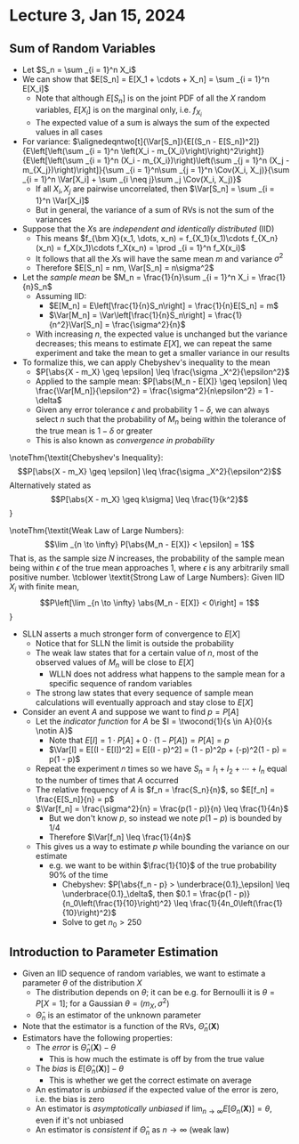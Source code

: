 # Lecture 3, Jan 15, 2024

## Sum of Random Variables

* Let $S_n = \sum _{i = 1}^n X_i$
* We can show that $E[S_n] = E[X_1 + \cdots + X_n] = \sum _{i = 1}^n E[X_i]$
	* Note that although $E[S_n]$ is on the joint PDF of all the $X$ random variables, $E[X_i]$ is on the marginal only, i.e. $f_{X_i}$
	* The expected value of a sum is always the sum of the expected values in all cases
* For variance: $\alignedeqntwo[t]{\Var[S_n]}{E[(S_n - E[S_n])^2]}{E\left[\left(\sum _{i = 1}^n \left(X_i - m_{X_i}\right)\right)^2\right]}{E\left[\left(\sum _{i = 1}^n (X_i - m_{X_i})\right)\left(\sum _{j = 1}^n (X_j - m_{X_j})\right)\right]}{\sum _{i = 1}^n\sum _{j = 1}^n \Cov(X_i, X_j)}{\sum _{i = 1}^n \Var[X_i] + \sum _{i \neq j}\sum _j \Cov(X_i, X_j)}$
	* If all $X_i, X_j$ are pairwise uncorrelated, then $\Var[S_n] = \sum _{i = 1}^n \Var[X_i]$
	* But in general, the variance of a sum of RVs is not the sum of the variances
* Suppose that the $X$s are *independent and identically distributed* (IID)
	* This means $f_{\bm X}(x_1, \dots, x_n) = f_{X_1}(x_1)\cdots f_{X_n}(x_n) = f_X(x_1)\cdots f_X(x_n) = \prod _{i = 1}^n f_X(x_i)$
	* It follows that all the $X$s will have the same mean $m$ and variance $\sigma^2$
	* Therefore $E[S_n] = nm, \Var[S_n] = n\sigma^2$
* Let the *sample mean* be $M_n = \frac{1}{n}\sum _{i = 1}^n X_i = \frac{1}{n}S_n$
	* Assuming IID:
		* $E[M_n] = E\left[\frac{1}{n}S_n\right] = \frac{1}{n}E[S_n] = m$
		* $\Var[M_n] = \Var\left[\frac{1}{n}S_n\right] = \frac{1}{n^2}\Var[S_n] = \frac{\sigma^2}{n}$
	* With increasing $n$, the expected value is unchanged but the variance decreases; this means to estimate $E[X]$, we can repeat the same experiment and take the mean to get a smaller variance in our results
* To formalize this, we can apply Chebyshev's inequality to the mean
	* $P[\abs{X - m_X} \geq \epsilon] \leq \frac{\sigma _X^2}{\epsilon^2}$
	* Applied to the sample mean: $P[\abs{M_n - E[X]} \geq \epsilon] \leq \frac{\Var[M_n]}{\epsilon^2} = \frac{\sigma^2}{n\epsilon^2} = 1 - \delta$
	* Given any error tolerance $\epsilon$ and probability $1 - \delta$, we can always select $n$ such that the probability of $M_n$ being within the tolerance of the true mean is $1 - \delta$ or greater
	* This is also known as *convergence in probability*

\noteThm{\textit{Chebyshev's Inequality}: $$P[\abs{X - m_X} \geq \epsilon] \leq \frac{\sigma _X^2}{\epsilon^2}$$Alternatively stated as $$P[\abs{X - m_X} \geq k\sigma] \leq \frac{1}{k^2}$$}

\noteThm{\textit{Weak Law of Large Numbers}: $$\lim _{n \to \infty} P[\abs{M_n - E[X]} < \epsilon] = 1$$That is, as the sample size $N$ increases, the probability of the sample mean being within $\epsilon$ of the true mean approaches 1, where $\epsilon$ is any arbitrarily small positive number.
\tcblower
\textit{Strong Law of Large Numbers}: Given IID $X_i$ with finite mean, $$P\left[\lim _{n \to \infty} \abs{M_n - E[X]} < 0\right] = 1$$}

* SLLN asserts a much stronger form of convergence to $E[X]$
	* Notice that for SLLN the limit is outside the probability
	* The weak law states that for a certain value of $n$, most of the observed values of $M_n$ will be close to $E[X]$
		* WLLN does not address what happens to the sample mean for a specific sequence of random variables
	* The strong law states that every sequence of sample mean calculations will eventually approach and stay close to $E[X]$
* Consider an event $A$ and suppose we want to find $p = P[A]$
	* Let the *indicator function* for $A$ be $I = \twocond{1}{s \in A}{0}{s \notin A}$
		* Note that $E[I] = 1 \cdot P[A] + 0 \cdot (1 - P[A]) = P[A] = p$
		* $\Var[I] = E[(I - E[I])^2] = E[(I - p)^2] = (1 - p)^2p + (-p)^2(1 - p) = p(1 - p)$
	* Repeat the experiment $n$ times so we have $S_n = I_1 + I_2 + \cdots + I_n$ equal to the number of times that $A$ occurred
	* The relative frequency of $A$ is $f_n = \frac{S_n}{n}$, so $E[f_n] = \frac{E[S_n]}{n} = p$
	* $\Var[f_n] = \frac{\sigma^2}{n} = \frac{p(1 - p)}{n} \leq \frac{1}{4n}$
		* But we don't know $p$, so instead we note $p(1 - p)$ is bounded by $1/4$
		* Therefore $\Var[f_n] \leq \frac{1}{4n}$
	* This gives us a way to estimate $p$ while bounding the variance on our estimate
		* e.g. we want to be within $\frac{1}{10}$ of the true probability 90% of the time
			* Chebyshev: $P[\abs{f_n - p} > \underbrace{0.1}_\epsilon] \leq \underbrace{0.1}_\delta$, then $0.1 = \frac{p(1 - p)}{n_0\left(\frac{1}{10}\right)^2} \leq \frac{1}{4n_0\left(\frac{1}{10}\right)^2}$
			* Solve to get $n_0 > 250$

## Introduction to Parameter Estimation

* Given an IID sequence of random variables, we want to estimate a parameter $\theta$ of the distribution $X$
	* The distribution depends on $\theta$; it can be e.g. for Bernoulli it is $\theta = P[X = 1]$; for a Gaussian $\theta = (m_X, \sigma^2)$
	* $\hat \Theta _n$ is an estimator of the unknown parameter
* Note that the estimator is a function of the RVs, $\hat\Theta _n(\bm X)$
* Estimators have the following properties:
	* The *error* is $\hat\Theta _n(\bm X) - \theta$
		* This is how much the estimate is off by from the true value
	* The *bias* is $E[\hat\Theta _n(\bm X)] - \theta$
		* This is whether we get the correct estimate on average
	* An estimator is *unbiased* if the expected value of the error is zero, i.e. the bias is zero
	* An estimator is *asymptotically unbiased* if $\lim _{n \to \infty} E[\Theta _n(\bm X)] = \theta$, even if it's not unbiased
	* An estimator is *consistent* if $\hat\Theta _n$ as $n \to \infty$ (weak law)

